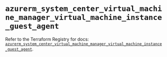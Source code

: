 # `azurerm_system_center_virtual_machine_manager_virtual_machine_instance_guest_agent`

Refer to the Terraform Registry for docs: [`azurerm_system_center_virtual_machine_manager_virtual_machine_instance_guest_agent`](https://registry.terraform.io/providers/hashicorp/azurerm/4.51.0/docs/resources/system_center_virtual_machine_manager_virtual_machine_instance_guest_agent).
